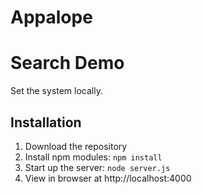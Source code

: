 # Appalope

# Search Demo
 Set the system locally.

## Installation
1. Download the repository
2. Install npm modules: `npm install`
4. Start up the server: `node server.js`
5. View in browser at http://localhost:4000


